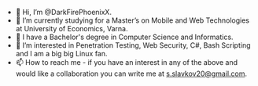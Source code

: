 - 👋 Hi, I’m @DarkFirePhoenixX.
- 🌱 I’m currently studying for a Master’s on Mobile and Web Technologies at University of Economics, Varna.
- 🌱 I have a Bachelor's degree in Computer Science and Informatics.
- 👀 I’m interested in Penetration Testing, Web Security, C#, Bash Scripting and I am a big big Linux fan.
- 📫 How to reach me - if you have an interest in any of the above and would like a collaboration you can write me at s.slavkov20@gmail.com.
